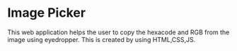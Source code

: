 # Image Picker
This web application helps the user to copy the hexacode and RGB from the image using eyedropper. This is created by using HTML,CSS,JS.